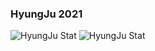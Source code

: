 ### HyungJu 2021

![HyungJu Stat](https://github-readme-stats.vercel.app/api/top-langs/?username=hyungju&theme=shades-of-purple&count_private=true&hide=c,c%2B%2B,makefile) 
![HyungJu Stat](https://github-readme-stats.vercel.app/api?username=hyungju&count_private=true&theme=shades-of-purple)
